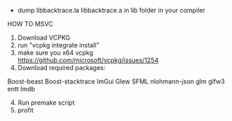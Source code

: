 - dump libbacktrace.la libbacktrace.a in lib folder in your compiler

HOW TO MSVC 
1) Download VCPKG
2) run "vcpkg integrate install"
3) make sure you x64 vcpkg https://github.com/microsoft/vcpkg/issues/1254
4) Download required packages:

Boost-beast
Boost-stacktrace
ImGui
Glew
SFML
nlohmann-json
glm
glfw3
entt
lmdb

4) Run premake script
5) profit